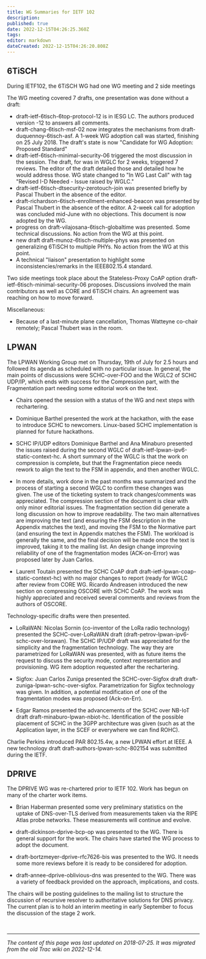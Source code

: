```yaml
---
title: WG Summaries for IETF 102
description: 
published: true
date: 2022-12-15T04:26:25.360Z
tags: 
editor: markdown
dateCreated: 2022-12-15T04:26:20.808Z
---
```


## 6TiSCH

During IETF102, the 6TiSCH WG had one WG meeting and 2 side meetings

The WG meeting covered 7 drafts, one presentation was done without a draft:

- draft-ietf-6tisch-6top-protocol-12 is in IESG LC. The authors produced version -12 to answers all comments. 
- draft-chang-6tisch-msf-02 now integrates the mechanisms from draft-duquennoy-6tisch-asf. A 1-week WG adoption call was started, finishing on 25 July 2018. The draft's state is now "Candidate for WG Adoption: Proposed Standard"
- draft-ietf-6tisch-minimal-security-06 triggered the most discussion in the session. The draft, for was in WGLC for 2 weeks, triggered 7 reviews. The editor of the draft detailed those and detailed how he would address those. WG state changed to "In WG Last Call" with tag "Revised I-D Needed - Issue raised by WGLC."
- draft-ietf-6tisch-dtsecurity-zerotouch-join was presented briefly by Pascal Thubert in the absence of the editor. 
- draft-richardson-6tisch-enrollment-enhanced-beacon was presented by Pascal Thubert in the absence of the editor. A 2-week call for adoption was concluded mid-June with no objections. This document is now adopted by the WG.
- progress on draft-vilajosana-6tisch-globaltime was presented. Some technical discussions. No action from the WG at this point.
- new draft draft-munoz-6tisch-multiple-phys was presented on generalizing 6TiSCH to multiple PHYs. No action from the WG at this point. 
- A technical "liaison" presentation to highlight some inconsistencies/remarks in the IEEE802.15.4 standard.

Two side meetings took place about the Stateless-Proxy CoAP option draft-ietf-6tisch-minimal-security-06 proposes. Discussions involved the main contributors as well as CORE and 6TiSCH chairs. An agreement was reaching on how to move forward.

Miscellaneous: 
- Because of a last-minute plane cancellation, Thomas Watteyne co-chair remotely; Pascal Thubert was in the room.

## LPWAN

The LPWAN Working Group met on Thursday, 19th of July for 2.5 hours and followed its agenda as scheduled with no particular issue. In general, the main points of discussions were SCHC-over-FOO and the WGLC2 of SCHC UDP/IP, which ends with success for the Compression part, with the Fragmentation part needing some editorial work on the text.

- Chairs opened the session with a status of the WG and next steps with rechartering.

- Dominique Barthel presented the work at the hackathon, with the ease to introduce SCHC to newcomers. Linux-based SCHC implementation is planned for future hackathons.

- SCHC IP/UDP editors Dominique Barthel and Ana Minaburo presented the issues raised during the second WGLC of draft-ietf-lpwan-ipv6-static-context-hc. A short summary of the WGLC is that the work on compression is complete, but that the Fragmentation piece needs rework to align the text to the FSM in appendix, and then another WGLC.

- In more details, work done in the past months was summarized and the process of starting a second WGLC to confirm these changes was given. The use of the ticketing system to track changes/comments was appreciated. The compression section of the document is clear with only minor editorial issues. The fragmentation section did generate a long discussion on how to improve readability. The two main alternatives are improving the text (and ensuring the FSM description in the Appendix matches the text), and moving the FSM to the Normative part (and ensuring the text in Appendix matches the FSM). The workload is generally the same, and the final decision will be made once the text is improved, taking it to the mailing list. An design change improving reliability of one of the fragmentation modes (ACK-on-Error) was proposed later by Juan Carlos.

- Laurent Toutain presented the SCHC CoAP draft draft-ietf-lpwan-coap-static-context-hc) with no major changes to report (ready for WGLC after review from CORE WG. Ricardo Andreasen introduced the new section on compressing OSCORE with SCHC CoAP. The work was highly appreciated and received several comments and reviews from the authors of OSCORE.

Technology-specific drafts were then presented.

- LoRaWAN: Nicolas Sornin (co-inventor of the LoRa radio technology) presented the SCHC-over-LoRaWAN draft (draft-petrov-lpwan-ipv6-schc-over-lorawan). The SCHC IP/UDP draft was appreciated for the simplicity and the fragmentation technology. The way they are parametrized for LoRaWAN was presented, with as future items the request to discuss the security mode, context representation and provisioning. WG item adoption requested after the rechartering.

- Sigfox: Juan Carlos Zuniga presented the SCHC-over-Sigfox draft draft-zuniga-lpwan-schc-over-sigfox. Parametrization for Sigfox technology was given. In addition, a potential modification of one of the fragmentation modes was proposed (Ack-on-Err).

- Edgar Ramos presented the advancements of the SCHC over NB-IoT draft draft-minaburo-lpwan-nbiot-hc. Identification of the possible placement of SCHC in the 3GPP architecture was given (such as at the Application layer, in the SCEF or everywhere we can find ROHC).

Charlie Perkins introduced PAR 802.15.4w, a new LPWAN effort at IEEE. A new technology draft draft-authors-lpwan-schc-802154 was submitted during the IETF.

## DPRIVE

The DPRIVE WG was re-chartered prior to IETF 102. Work has begun on many of the charter work items.

- Brian Haberman presented some very preliminary statistics on the uptake of DNS-over-TLS derived from measurements taken via the RIPE Atlas probe networks. These measurements will continue and evolve.

- draft-dickinson-dprive-bcp-op was presented to the WG. There is general support for the work. The chairs have started the WG process to adopt the document.

- draft-bortzmeyer-dprive-rfc7626-bis was presented to the WG. It needs some more reviews before it is ready to be considered for adoption.

- draft-annee-dprive-oblivious-dns was presented to the WG. There was a variety of feedback provided on the approach, implications, and costs.

The chairs will be posting guidelines to the mailing list to structure the discussion of recursive resolver to authoritative solutions for DNS privacy. The current plan is to hold an interim meeting in early September to focus the discussion of the stage 2 work.

&nbsp;
&nbsp;
&nbsp;

---

*The content of this page was last updated on 2018-07-25. It was migrated from the old Trac wiki on 2022-12-14.*
